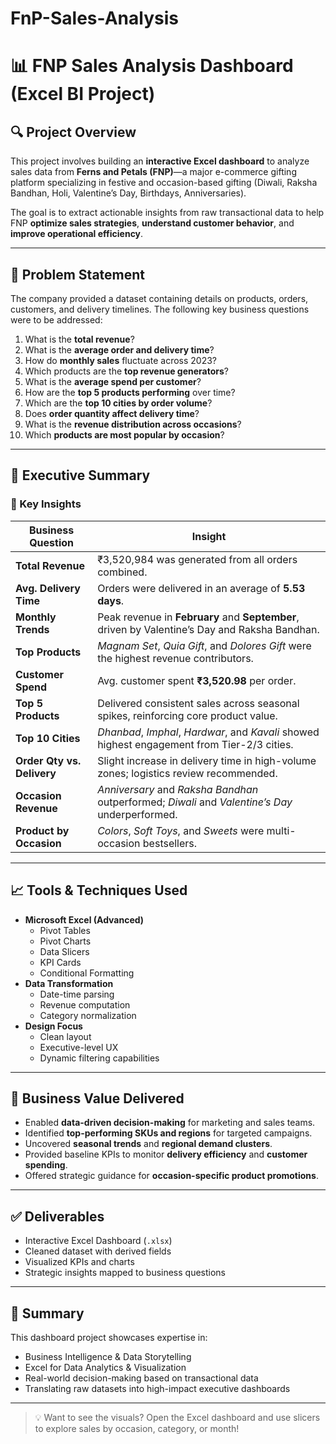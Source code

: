 # FnP-Sales-Analysis
# 📊 FNP Sales Analysis Dashboard (Excel BI Project)

## 🔍 Project Overview

This project involves building an **interactive Excel dashboard** to analyze sales data from **Ferns and Petals (FNP)**—a major e-commerce gifting platform specializing in festive and occasion-based gifting (Diwali, Raksha Bandhan, Holi, Valentine’s Day, Birthdays, Anniversaries).

The goal is to extract actionable insights from raw transactional data to help FNP **optimize sales strategies**, **understand customer behavior**, and **improve operational efficiency**.

---

## 🎯 Problem Statement

The company provided a dataset containing details on products, orders, customers, and delivery timelines. The following key business questions were to be addressed:

1. What is the **total revenue**?
2. What is the **average order and delivery time**?
3. How do **monthly sales** fluctuate across 2023?
4. Which products are the **top revenue generators**?
5. What is the **average spend per customer**?
6. How are the **top 5 products performing** over time?
7. Which are the **top 10 cities by order volume**?
8. Does **order quantity affect delivery time**?
9. What is the **revenue distribution across occasions**?
10. Which **products are most popular by occasion**?

---

## 🧠 Executive Summary

### 🔑 Key Insights

| Business Question | Insight |
|-------------------|---------|
| **Total Revenue** | ₹3,520,984 was generated from all orders combined. |
| **Avg. Delivery Time** | Orders were delivered in an average of **5.53 days**. |
| **Monthly Trends** | Peak revenue in **February** and **September**, driven by Valentine’s Day and Raksha Bandhan. |
| **Top Products** | *Magnam Set*, *Quia Gift*, and *Dolores Gift* were the highest revenue contributors. |
| **Customer Spend** | Avg. customer spent **₹3,520.98** per order. |
| **Top 5 Products** | Delivered consistent sales across seasonal spikes, reinforcing core product value. |
| **Top 10 Cities** | *Dhanbad*, *Imphal*, *Hardwar*, and *Kavali* showed highest engagement from Tier-2/3 cities. |
| **Order Qty vs. Delivery** | Slight increase in delivery time in high-volume zones; logistics review recommended. |
| **Occasion Revenue** | *Anniversary* and *Raksha Bandhan* outperformed; *Diwali* and *Valentine’s Day* underperformed. |
| **Product by Occasion** | *Colors*, *Soft Toys*, and *Sweets* were multi-occasion bestsellers. |

---

## 📈 Tools & Techniques Used

- **Microsoft Excel (Advanced)**
  - Pivot Tables
  - Pivot Charts
  - Data Slicers
  - KPI Cards
  - Conditional Formatting
- **Data Transformation**
  - Date-time parsing
  - Revenue computation
  - Category normalization
- **Design Focus**
  - Clean layout
  - Executive-level UX
  - Dynamic filtering capabilities

---

## 💼 Business Value Delivered

- Enabled **data-driven decision-making** for marketing and sales teams.
- Identified **top-performing SKUs and regions** for targeted campaigns.
- Uncovered **seasonal trends** and **regional demand clusters**.
- Provided baseline KPIs to monitor **delivery efficiency** and **customer spending**.
- Offered strategic guidance for **occasion-specific product promotions**.

---

## ✅ Deliverables

- Interactive Excel Dashboard (`.xlsx`)
- Cleaned dataset with derived fields
- Visualized KPIs and charts
- Strategic insights mapped to business questions

---

## 📌 Summary

This dashboard project showcases expertise in:

- Business Intelligence & Data Storytelling
- Excel for Data Analytics & Visualization
- Real-world decision-making based on transactional data
- Translating raw datasets into high-impact executive dashboards

---

> 💡 Want to see the visuals? Open the Excel dashboard and use slicers to explore sales by occasion, category, or month!

